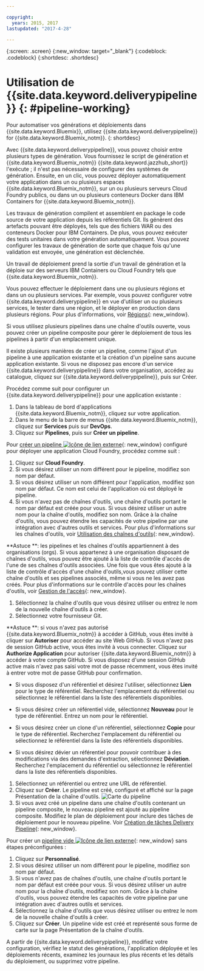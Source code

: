```yaml
---

copyright:
  years: 2015, 2017
lastupdated: "2017-4-28"

---
```



{:screen: .screen}
{:new_window: target="_blank"}
{:codeblock: .codeblock}
{:shortdesc: .shortdesc}

# Utilisation de {{site.data.keyword.deliverypipeline}} {: #pipeline-working}

Pour automatiser vos générations et déploiements dans {{site.data.keyword.Bluemix}}, utilisez
{{site.data.keyword.deliverypipeline}} for {{site.data.keyword.Bluemix_notm}}.
{: shortdesc}

Avec {{site.data.keyword.deliverypipeline}}, vous pouvez choisir entre plusieurs types de génération. Vous fournissez le script de génération et {{site.data.keyword.Bluemix_notm}} {{site.data.keyword.jazzhub_short}} l'exécute ; il n'est pas nécessaire de configurer des systèmes de génération. Ensuite, en un clic, vous pouvez déployer automatiquement votre application dans un ou plusieurs espaces {{site.data.keyword.Bluemix_notm}}, sur un ou plusieurs serveurs Cloud Foundry publics, ou dans un ou plusieurs
conteneurs Docker dans IBM Containers for {{site.data.keyword.Bluemix_notm}}.

Les travaux de génération compilent et assemblent en package le code source de votre application depuis les référentiels Git. Ils génèrent des artefacts pouvant être déployés,
tels que des fichiers WAR ou des conteneurs Docker pour IBM Containers. De plus, vous pouvez
exécuter des tests unitaires dans votre génération automatiquement. Vous pouvez configurer les travaux de génération de sorte que chaque fois qu'une validation est
envoyée, une génération est déclenchée.

Un travail de déploiement prend la sortie d'un travail de génération et la déploie sur des serveurs IBM Containers ou Cloud Foundry tels que {{site.data.keyword.Bluemix_notm}}.

Vous pouvez effectuer le déploiement dans une ou plusieurs régions et dans un ou plusieurs services. Par exemple, vous pouvez configurer votre {{site.data.keyword.deliverypipeline}} en vue d'utiliser un ou plusieurs services, le tester dans une région, et le déployer en production dans plusieurs régions. Pour plus d'informations, voir
[Régions](/docs/overview/whatisbluemix.html#ov_intro_reg){: new_window}.

Si vous utilisez plusieurs pipelines dans une chaîne d'outils ouverte, vous pouvez créer un pipeline composite pour gérer le déploiement de tous les pipelines à partir d'un emplacement unique.

Il existe plusieurs manières de créer un pipeline,
comme l'ajout d'un pipeline à une application existante et la
création d'un pipeline sans aucune application existante. Si vous ne disposez pas encore d'un
service {{site.data.keyword.deliverypipeline}} dans votre organisation,
accédez au catalogue, cliquez sur {{site.data.keyword.deliverypipeline}}, puis sur Créer.

Procédez comme suit pour configurer un
{{site.data.keyword.deliverypipeline}} pour une
application existante :

1. Dans la tableau de bord d'applications {{site.data.keyword.Bluemix_notm}}, cliquez sur votre application.
1. Dans le menu de la barre de menus {{site.data.keyword.Bluemix_notm}}, cliquez sur **Services** puis sur **DevOps**.
1. Cliquez sur **Pipelines**, puis sur **Créer un pipeline**.

Pour [créer un pipeline ![Icône de lien externe](../../icons/launch-glyph.svg "External link icon")](https://console.ng.bluemix.net/devops/pipelines/dashboard/create){: new_window} configuré pour déployer une application Cloud Foundry, procédez comme suit :

1. Cliquez sur **Cloud Foundry**.
1. Si vous désirez utiliser un nom différent pour le pipeline, modifiez son nom par défaut.
1. Si vous désirez utiliser un nom différent pour l'application, modifiez son nom par défaut. Ce nom est celui de l'application où est déployé le pipeline.
1. Si vous n'avez pas de chaînes d'outils, une chaîne d'outils portant le nom par défaut est créée pour vous. Si vous désirez utiliser un autre nom pour la chaîne d'outils, modifiez son nom. Grâce à la chaîne d'outils, vous pouvez étendre les capacités de votre pipeline par une intégration avec d'autres outils et services. Pour plus d'informations sur les chaînes d'outils, voir [Utilisation des chaînes d'outils](/docs/services/ContinuousDelivery/toolchains_working.html){: new_window}.

 **Astuce **: les pipelines et les chaînes d'outils appartiennent à des organisations (orgs). Si vous appartenez à une organisation disposant de chaînes d'outils, vous pouvez être ajouté à la liste de contrôle d'accès de l'une de ses chaînes d'outils associées. Une fois que vous êtes ajouté à la liste de contrôle d'accès d'une chaîne d'outils,vous pouvez utiliser cette chaîne d'outils et ses pipelines associés, même si vous ne les avez pas créés. Pour plus d'informations sur le contrôle d'accès pour les chaînes d'outils,  voir [Gestion de l'accès](/docs/services/ContinuousDelivery/toolchains_using.html#managing_access){: new_window}.

1. Sélectionnez la chaîne d'outils que vous désirez utiliser ou entrez le nom de la nouvelle chaîne d'outils à créer.
1. Sélectionnez votre fournisseur Git.

 **Astuce **: si vous n'avez pas autorisé {{site.data.keyword.Bluemix_notm}} à accéder à GitHub, vous êtes invité à cliquer sur
**Autoriser** pour accéder au site Web GitHub. Si vous n'avez pas de session GitHub active, vous êtes invité à vous connecter. Cliquez sur **Authorize Application** pour autoriser {{site.data.keyword.Bluemix_notm}} à accéder à votre compte GitHub. Si vous disposez d'une session GitHub active mais n'avez pas saisi votre mot de passe récemment, vous êtes invité à entrer votre mot de passe GitHub pour confirmation.

   * Si vous disposez d'un référentiel et désirez l'utiliser, sélectionnez **Lien** pour le type de référentiel. Recherchez l'emplacement du référentiel ou sélectionnez le référentiel dans la liste des référentiels disponibles.

   * Si vous désirez créer un référentiel vide, sélectionnez **Nouveau** pour le type de référentiel. Entrez un nom pour le référentiel.

   * Si vous désirez créer un clone d'un référentiel, sélectionnez **Copie** pour le type de référentiel. Recherchez l'emplacement du référentiel ou sélectionnez le référentiel dans la liste des référentiels disponibles.

   * Si vous désirez dévier un référentiel pour pouvoir contribuer à des modifications via des demandes d'extraction, sélectionnez **Déviation**. Recherchez l'emplacement du référentiel ou sélectionnez le référentiel dans la liste des référentiels disponibles.

1. Sélectionnez un référentiel ou entrez une URL de référentiel.
1. Cliquez sur **Créer**. Le pipeline est créé, configuré et affiché sur la page Présentation de la chaîne d'outils.
 ![Carte du pipeline](images/cd_pipeline.png)
1. Si vous avez créé un pipeline dans une chaîne d'outils contenant un pipeline composite, le nouveau pipeline est ajouté au pipeline composite. Modifiez le plan de déploiement pour inclure des tâches de déploiement pour le nouveau pipeline. Voir [Création de tâches Delivery Pipeline](/docs/services/ContinuousDelivery/pipeline_deployment_plan.html#tasks_pipelineCD){: new_window}.

Pour créer un [pipeline vide ![Icône de lien externe](../../icons/launch-glyph.svg "External link icon")](https://console.ng.bluemix.net/devops/pipelines/dashboard/create){: new_window} sans étapes préconfigurées :

1. Cliquez sur **Personnalisé**.
1. Si vous désirez utiliser un nom différent pour le pipeline, modifiez son nom par défaut.
1. Si vous n'avez pas de chaînes d'outils, une chaîne d'outils portant le nom par défaut est créée pour vous. Si vous désirez utiliser un autre nom pour la chaîne d'outils, modifiez son nom. Grâce à la chaîne d'outils, vous pouvez étendre les capacités de votre pipeline par une intégration avec d'autres outils et services.
1. Sélectionnez la chaîne d'outils que vous désirez utiliser ou entrez le nom de la nouvelle chaîne d'outils à créer.
1. Cliquez sur **Créer**. Un pipeline vide est créé et représenté sous forme de carte sur la page Présentation de la chaîne d'outils.

A partir de {{site.data.keyword.deliverypipeline}}, modifiez votre configuration, vérifiez le statut des générations, l'application déployée et les déploiements récents, examinez les journaux les plus récents et les détails du déploiement, ou supprimez votre pipeline.
